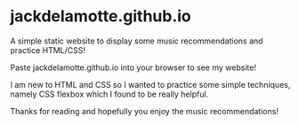 # jackdelamotte.github.io
A simple static website to display some music recommendations and practice HTML/CSS!

Paste jackdelamotte.github.io into your browser to see my website! 

I am new to HTML and CSS so I wanted to practice some simple techniques, namely CSS flexbox
which I found to be really helpful. 

Thanks for reading and hopefully you enjoy the music recommendations!
